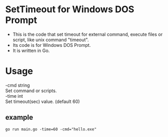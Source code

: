 # SetTimeout for Windows DOS Prompt
- This is the code that set timeout for external command, execute files or script, like unix command "timeout".
- Its code is for Windows DOS Prompt.
- It is written in Go.  

# Usage
-cmd string  
        Set command or scripts.  
-time int  
        Set timeout(sec) value. (default 60)  

## example
`
go run main.go -time=60 -cmd="hello.exe"
`
